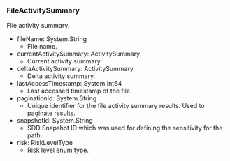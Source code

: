 ### FileActivitySummary
File activity summary.

- fileName: System.String
  - File name.
- currentActivitySummary: ActivitySummary
  - Current activity summary.
- deltaActivitySummary: ActivitySummary
  - Delta activity summary.
- lastAccessTimestamp: System.Int64
  - Last accessed timestamp of the file.
- paginationId: System.String
  - Unique identifier for the file activity summary results.
 Used to paginate results.
- snapshotId: System.String
  - SDD Snapshot ID which was used for defining the sensitivity for the
 path.
- risk: RiskLevelType
  - Risk level enum type.
